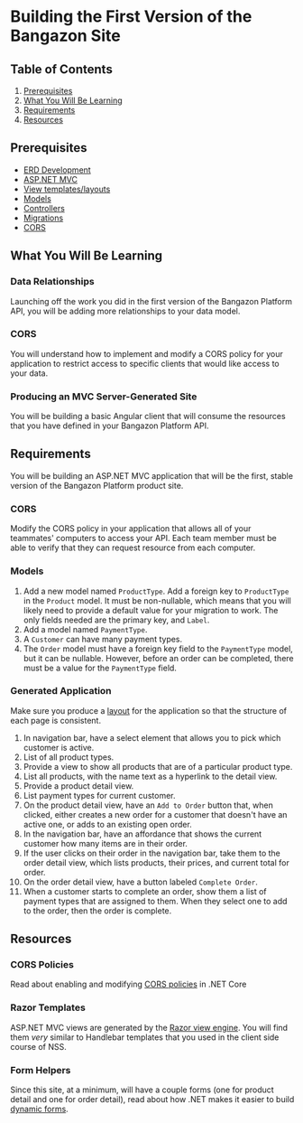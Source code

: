 # Building the First Version of the Bangazon Site

## Table of Contents

1. [Prerequisites](#prerequisites)
1. [What You Will Be Learning](#what-you-will-be-learning)
1. [Requirements](#requirements)
1. [Resources](#resources)

## Prerequisites

* [ERD Development](http://www.draw.io)
* [ASP.NET MVC](https://docs.asp.net/en/latest/mvc/overview.html)
* [View templates/layouts](https://docs.asp.net/en/latest/mvc/views/overview.html)
* [Models](https://docs.asp.net/en/latest/mvc/models/index.html)
* [Controllers](https://docs.asp.net/en/latest/mvc/controllers/index.html)
* [Migrations](https://docs.asp.net/en/latest/data/ef-mvc/complex-data-model.html?highlight=migration#add-a-migration)
* [CORS](https://developer.mozilla.org/en-US/docs/Web/HTTP/Access_control_CORS)

## What You Will Be Learning

### Data Relationships

Launching off the work you did in the first version of the Bangazon Platform API, you will be adding more relationships to your data model.

### CORS

You will understand how to implement and modify a CORS policy for your application to restrict access to specific clients that would like access to your data.

### Producing an MVC Server-Generated Site

You will be building a basic Angular client that will consume the resources that you have defined in your Bangazon Platform API.

## Requirements

You will be building an ASP.NET MVC application that will be the first, stable version of the Bangazon Platform product site.

### CORS

Modify the CORS policy in your application that allows all of your teammates' computers to access your API. Each team member must be able to verify that they can request resource from each computer.

### Models

1. Add a new model named `ProductType`. Add a foreign key to `ProductType` in the `Product` model. It must be non-nullable, which means that you will likely need to provide a default value for your migration to work. The only fields needed are the primary key, and `Label`.
1. Add a model named `PaymentType`.
1. A `Customer` can have many payment types.
1. The `Order` model must have a foreign key field to the `PaymentType` model, but it can be nullable. However, before an order can be completed, there must be a value for the `PaymentType` field.

### Generated Application

Make sure you produce a [layout](https://docs.asp.net/en/latest/mvc/views/layout.html) for the application so that the structure of each page is consistent.

1. In navigation bar, have a select element that allows you to pick which customer is active.
1. List of all product types.
1. Provide a view to show all products that are of a particular product type.
1. List all products, with the name text as a hyperlink to the detail view.
1. Provide a product detail view.
1. List payment types for current customer.
1. On the product detail view, have an `Add to Order` button that, when clicked, either creates a new order for a customer that doesn't have an active one, or adds to an existing open order.
1. In the navigation bar, have an affordance that shows the current customer how many items are in their order.
1. If the user clicks on their order in the navigation bar, take them to the order detail view, which lists products, their prices, and current total for order.
1. On the order detail view, have a button labeled `Complete Order`.
1. When a customer starts to complete an order, show them a list of payment types that are assigned to them. When they select one to add to the order, then the order is complete.


## Resources

### CORS Policies

Read about enabling and modifying [CORS policies](https://docs.asp.net/en/latest/security/cors.html) in .NET Core

### Razor Templates

ASP.NET MVC views are generated by the [Razor view engine](https://docs.asp.net/en/latest/mvc/overview.html#razor-view-engine). You will find them *very* similar to Handlebar templates that you used in the client side course of NSS.

### Form Helpers

Since this site, at a minimum, will have a couple forms (one for product detail and one for order detail), read about how .NET makes it easier to build [dynamic forms](https://docs.asp.net/en/latest/mvc/views/working-with-forms.html).

